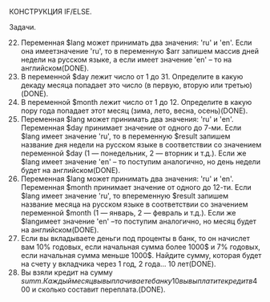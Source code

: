 ﻿КОНСТРУКЦИЯ IF/ELSE.

Задачи.

22. Переменная $lang может принимать два значения: 'ru' и 'en'. Если она имеетзначение 'ru', то в переменную $arr запишем массив дней недели на русском языке, а если имеет значение 'en' – то на английском(DONE).
23. В переменной $day лежит число от 1 до 31. Определите в какую декаду месяца попадает это число (в первую, вторую или третью)(DONE).
24. В переменной $month лежит число от 1 до 12. Определите в какую пору года попадает этот месяц (зима, лето, весна, осень)(DONE).
25. Переменная $lang может принимать два значения: 'ru' и 'en'. Переменная $day принимает значение от одного до 7-ми. Если $lang имеет значение 'ru', то в переменную $result запишем название дня недели на русском языке в соответствии со значением переменной $day (1 — понедельник, 2 — вторник и т.д.). Если же $lang имеет значение 'en' – то поступим аналогично, но день недели будет на английском(DONE).
26. Переменная $lang может принимать два значения: 'ru' и 'en'. Переменная $month принимает значение от одного до 12-ти. Если $lang имеет значение 'ru', то впеременную $result запишем название месяца на русском языке в соответствии со значением переменной $month (1 — январь, 2 — февраль и т.д.). Если же $langимеет значение 'en' –то поступим аналогично, но месяц будет на английском(DONE).
27. Если вы вкладываете деньги под проценты в банк, то он начислет вам 10% годовых, если начальная сумма более 1000$ и 7% годовых, если начальная сумма меньше 1000$. Найдите сумму, которая будет на счету у вкладчика через 1 год, 2 года... 10 лет(DONE).
28. Вы взяли кредит на сумму $summ. Каждый месяц вы выплачиваете банку 10% от начальной суммы кредита и каждый месяц банк начисляет 7% на остаток по кредиту. Найдите за сколько месяцев 
    вы выплатите кредит в 400$ и сколько составит переплата.(DONE).